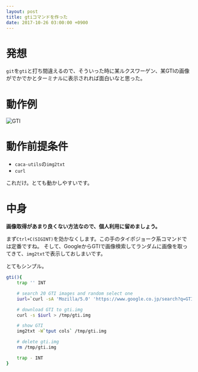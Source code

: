 ```yaml
---
layout: post
title: gtiコマンドを作った
date: 2017-10-26 03:00:00 +0900
---
```


# 発想
`git`を`gti`と打ち間違えるので、そういった時に某ルクスワーゲン、某GTIの画像がでかでかとターミナルに表示されれば面白いなと思った。

# 動作例
![GTI](https://fono.jp/assets/2017-10-26-gti.png)

# 動作前提条件
* `caca-utils`の`img2txt`
* `curl`

これだけ。とても動かしやすいです。

# 中身

**画像取得があまり良くない方法なので、個人利用に留めましょう。**

まず`Ctrl+C(SIGINT)`を効かなくします。この手のタイポジョーク系コマンドでは定番ですね。
そして、GoogleからGTIで画像検索してランダムに画像を取ってきて、`img2txt`で表示しておしまいです。

とてもシンプル。

```bash
gti(){
    trap '' INT

    # search 20 GTI images and random select one
    iurl=`curl -sA 'Mozilla/5.0' 'https://www.google.co.jp/search?q=GTI&tbm=isch' | sed 's/</\n</g' | grep '<img' | sed 's/.*src="\([^"]*\)".*/\1/' | sort -R | head -1`

    # download GTI to gti.img
    curl -s $iurl > /tmp/gti.img

    # show GTI
    img2txt -W`tput cols` /tmp/gti.img

    # delete gti.img
    rm /tmp/gti.img

    trap - INT
}
```
